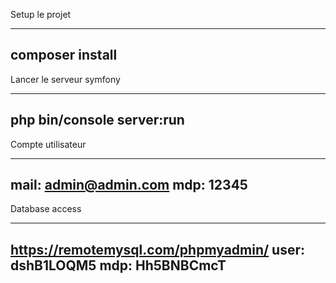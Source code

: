 
Setup le projet

------------------------------------------------
composer install
------------------------------------------------

Lancer le serveur symfony

------------------------------------------------
php bin/console server:run
------------------------------------------------

Compte utilisateur

------------------------------------------------
mail: admin@admin.com
mdp: 12345
------------------------------------------------

Database access

------------------------------------------------
https://remotemysql.com/phpmyadmin/
user: dshB1LOQM5
mdp: Hh5BNBCmcT
------------------------------------------------
